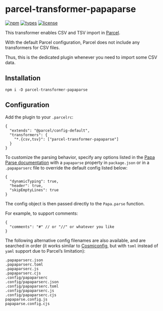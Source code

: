 # parcel-transformer-papaparse

[![npm](https://img.shields.io/npm/v/parcel-transformer-papaparse)](https://www.npmjs.com/package/parcel-transformer-papaparse) [![types](https://img.shields.io/npm/types/parcel-transformer-papaparse)](https://www.npmjs.com/package/parcel-transformer-papaparse) [![license](https://img.shields.io/npm/l/parcel-transformer-papaparse)](https://www.npmjs.com/package/parcel-transformer-papaparse)

This transformer enables CSV and TSV import in [Parcel](https://parceljs.org/).

With the default Parcel configuration, Parcel does not include any transformers for CSV files.

Thus, this is the dedicated plugin whenever you need to import some CSV data.

## Installation

```shell
npm i -D parcel-transformer-papaparse
```

## Configuration

Add the plugin to your `.parcelrc`:

```jsonc
{
  "extends": "@parcel/config-default",
  "transformers": {
    "*.{csv,tsv}": ["parcel-transformer-papaparse"]
  }
}
```

To customize the parsing behavior, specify any options listed in the [Papa Parse documentation](https://www.papaparse.com/docs#config) with a `papaparse` property in `package.json` or in a `.papaparserc` file to override the default config listed below:

```jsonc
{
  "dynamicTyping": true,
  "header": true,
  "skipEmptyLines": true
}
```

The config object is then passed directly to the `Papa.parse` function.

For example, to support comments:

```jsonc
{
  "comments": "#" // or "//" or whatever you like
}
```

The following alternative config filenames are also available, and are searched in order (it works similar to [Cosmiconfig](https://www.npmjs.com/package/cosmiconfig), but with `toml` instead of `yaml` support due to Parcel’s limitation):

```
.papaparserc.json
.papaparserc.toml
.papaparserc.js
.papaparserc.cjs
.config/papaparserc
.config/papaparserc.json
.config/papaparserc.toml
.config/papaparserc.js
.config/papaparserc.cjs
papaparse.config.js
papaparse.config.cjs
```
